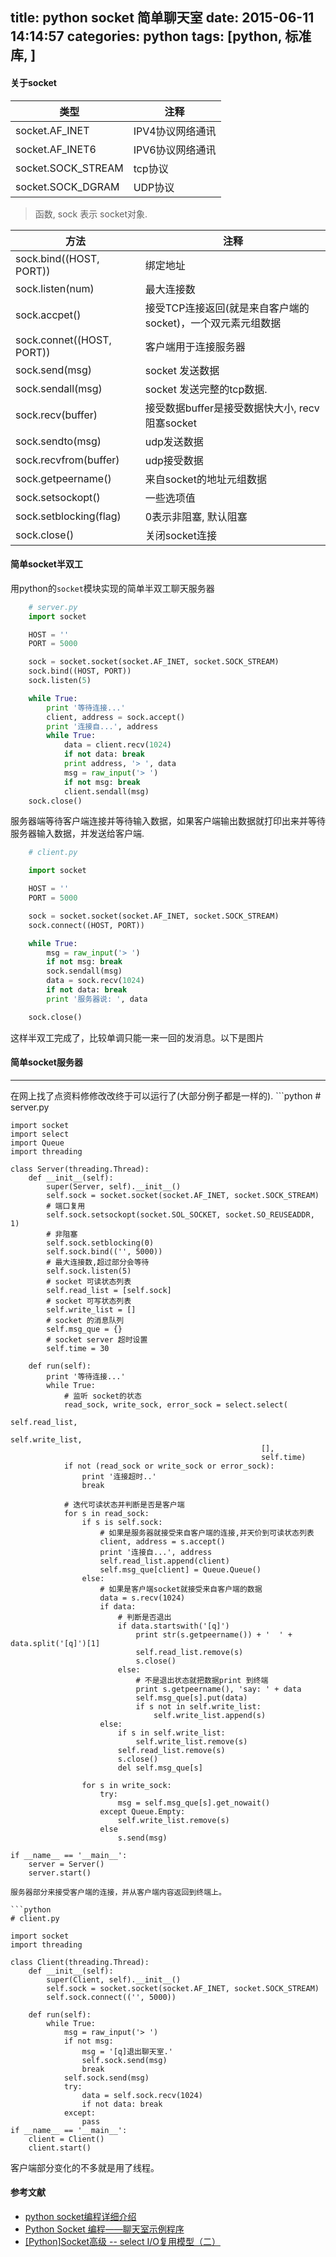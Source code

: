 title: python socket 简单聊天室
date: 2015-06-11 14:14:57
categories: python
tags: [python, 标准库, ]
---
#### 关于socket
类型|注释
---|---
socket.AF_INET            |IPV4协议网络通讯
socket.AF_INET6           |IPV6协议网络通讯
socket.SOCK_STREAM        |tcp协议
socket.SOCK_DGRAM         |UDP协议

> 函数, sock 表示 socket对象.

方法|注释
---|---
sock.bind((HOST, PORT))   |绑定地址
sock.listen(num)          |最大连接数
sock.accpet()             |接受TCP连接返回(就是来自客户端的socket)，一个双元素元组数据
sock.connet((HOST, PORT)) |客户端用于连接服务器
sock.send(msg)            |socket 发送数据
sock.sendall(msg)         |socket 发送完整的tcp数据.
sock.recv(buffer)         |接受数据buffer是接受数据快大小, recv阻塞socket    
sock.sendto(msg)          |udp发送数据
sock.recvfrom(buffer)     |udp接受数据
sock.getpeername()        |来自socket的地址元组数据
sock.setsockopt()         |一些选项值
sock.setblocking(flag)    |0表示非阻塞, 默认阻塞
sock.close()              |关闭socket连接

<!--more-->
#### 简单socket半双工
用python的`socket`模块实现的简单半双工聊天服务器
```python
    # server.py
    import socket

    HOST = ''
    PORT = 5000

    sock = socket.socket(socket.AF_INET, socket.SOCK_STREAM)
    sock.bind((HOST, PORT))
    sock.listen(5)

    while True:
        print '等待连接...'
        client, address = sock.accept()
        print '连接自...', address
        while True:
            data = client.recv(1024)
            if not data: break
            print address, '> ', data
            msg = raw_input('> ')
            if not msg: break
            client.sendall(msg)
    sock.close()
```
服务器端等待客户端连接并等待输入数据，如果客户端输出数据就打印出来并等待服务器输入数据，并发送给客户端.
```python
    # client.py

    import socket

    HOST = ''
    PORT = 5000

    sock = socket.socket(socket.AF_INET, socket.SOCK_STREAM)
    sock.connect((HOST, PORT))

    while True:
        msg = raw_input('> ')
        if not msg: break
        sock.sendall(msg)
        data = sock.recv(1024)
        if not data: break
        print '服务器说: ', data

    sock.close()
```
这样半双工完成了，比较单调只能一来一回的发消息。以下是图片
<img src="http://miting-image.stor.sinaapp.com/QQ截图20150611144025.png" class="img-shadow" alt=""/>

#### 简单socket服务器
<hr>
在网上找了点资料修修改改终于可以运行了(大部分例子都是一样的).
```python
    # server.py

    import socket
    import select
    import Queue
    import threading

    class Server(threading.Thread):
        def __init__(self):
            super(Server, self).__init__()
            self.sock = socket.socket(socket.AF_INET, socket.SOCK_STREAM)
            # 端口复用
            self.sock.setsockopt(socket.SOL_SOCKET, socket.SO_REUSEADDR, 1)
            # 非阻塞
            self.sock.setblocking(0)
            self.sock.bind(('', 5000))
            # 最大连接数,超过部分会等待
            self.sock.listen(5)
            # socket 可读状态列表
            self.read_list = [self.sock]
            # socket 可写状态列表
            self.write_list = []
            # socket 的消息队列
            self.msg_que = {}
            # socket server 超时设置
            self.time = 30

        def run(self):
            print '等待连接...'
            while True:
                # 监听 socket的状态
                read_sock, write_sock, error_sock = select.select(
                                                            self.read_list,
                                                            self.write_list,
                                                            [],
                                                            self.time)
                if not (read_sock or write_sock or error_sock):
                    print '连接超时..'
                    break

                # 迭代可读状态并判断是否是客户端
                for s in read_sock:
                    if s is self.sock:
                        # 如果是服务器就接受来自客户端的连接,并天价到可读状态列表
                        client, address = s.accept()
                        print '连接自...', address
                        self.read_list.append(client)
                        self.msg_que[client] = Queue.Queue()
                    else:
                        # 如果是客户端socket就接受来自客户端的数据
                        data = s.recv(1024)
                        if data:
                            # 判断是否退出
                            if data.startswith('[q]')
                                print str(s.getpeername()) + '  ' + data.split('[q]')[1]
                                self.read_list.remove(s)
                                s.close()
                            else:
                                # 不是退出状态就把数据print 到终端
                                print s.getpeername(), 'say: ' + data
                                self.msg_que[s].put(data)
                                if s not in self.write_list:
                                    self.write_list.append(s)
                        else:
                            if s in self.write_list:
                                self.write_list.remove(s)
                            self.read_list.remove(s)
                            s.close()
                            del self.msg_que[s]

                    for s in write_sock:
                        try:
                            msg = self.msg_que[s].get_nowait()
                        except Queue.Empty:
                            self.write_list.remove(s)
                        else
                            s.send(msg)

    if __name__ == '__main__':
        server = Server()
        server.start()
```
服务器部分来接受客户端的连接，并从客户端内容返回到终端上。

```python
# client.py

import socket
import threading

class Client(threading.Thread):
    def __init__(self):
        super(Client, self).__init__()
        self.sock = socket.socket(socket.AF_INET, socket.SOCK_STREAM)
        self.sock.connect(('', 5000))

    def run(self):
        while True:
            msg = raw_input('> ')
            if not msg:
                msg = '[q]退出聊天室.'
                self.sock.send(msg)
                break
            self.sock.send(msg)
            try:
                data = self.sock.recv(1024)
                if not data: break
            except:
                pass
if __name__ == '__main__':
    client = Client()
    client.start()
```

客户端部分变化的不多就是用了线程。
 
#### 参考文献
* <a href="http://yangrong.blog.51cto.com/6945369/1339593">python socket编程详细介绍</a>
* <a href="http://www.cnblogs.com/hazir/p/python_chat_room.html">Python Socket 编程——聊天室示例程序</a>
* <a href="http://blog.csdn.net/orangleliu/article/details/8840929">[Python]Socket高级 -- select I/O复用模型（二）
</a>
